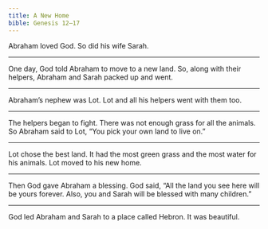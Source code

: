 ```yaml
---
title: A New Home
bible: Genesis 12–17
---
```


Abraham loved God.
So did his wife Sarah.

---

One day, God told Abraham
to move to a new land.
So, along with their helpers,
Abraham and Sarah packed up
and went.

---

Abraham’s nephew was Lot.
Lot and all his helpers
went with them too.

---

The helpers began to fight.
There was not enough grass
for all the animals.
So Abraham said to Lot,
“You pick your own land to live on.”

---

Lot chose the best land.
It had the most green grass
and the most water for his animals.
Lot moved to his new home.

---

Then God gave Abraham a blessing.
God said, “All the land you see here
will be yours forever. Also, you
and Sarah will be blessed
with many children.”

---

God led Abraham and Sarah
to a place called Hebron.
It was beautiful.

